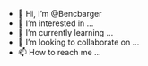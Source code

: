 - 👋 Hi, I’m @Bencbarger
- 👀 I’m interested in ...
- 🌱 I’m currently learning ...
- 💞️ I’m looking to collaborate on ...
- 📫 How to reach me ...

<!---
Bencbarger/Bencbarger is a ✨ special ✨ repository because its `README.md` (this file) appears on your GitHub profile.
You can click the Preview link to take a look at your changes.
--->
